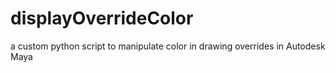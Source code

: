 # displayOverrideColor
a custom python script to manipulate color in drawing overrides in Autodesk Maya
